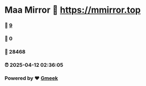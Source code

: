 # Maa Mirror :link: https://mmirror.top 
### :page_facing_up: [9](https://mmirror.top/tag.html) 
### :speech_balloon: 0 
### :hibiscus: 28468 
### :alarm_clock: 2025-04-12 02:36:05 
### Powered by :heart: [Gmeek](https://github.com/Meekdai/Gmeek)
